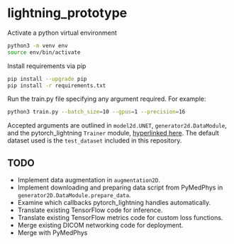 # lightning_prototype

Activate a python virtual environment
```bash
python3 -m venv env
source env/bin/activate
```
Install requirements via pip
```bash
pip install --upgrade pip
pip install -r requirements.txt
```
Run the train.py file specifying any argument required. For example:
```bash
python3 train.py --batch_size=10 --gpus=1 --precision=16
```

Accepted arguments are outlined in `model2d.UNET`, `generator2d.DataModule`, and the pytorch_lightning `Trainer` module, [hyperlinked here](https://pytorch-lightning.readthedocs.io/en/stable/_modules/pytorch_lightning/trainer/trainer.html). The default dataset used is the `test_dataset` included in this repository.

## TODO
- Implement data augmentation in `augmentation2D`.
- Implement downloading and preparing data script from PyMedPhys in `generator2D.DataModule.prepare_data`.
- Examine which callbacks pytorch_lightning handles automatically.
- Translate existing TensorFlow code for inference.
- Translate existing TensorFlow metrics code for custom loss functions.
- Merge existing DICOM networking code for deployment.
- Merge with PyMedPhys
